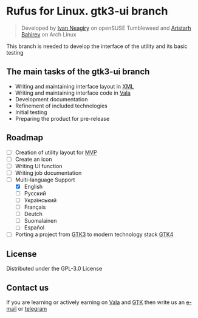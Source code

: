 # Rufus for Linux. gtk3-ui branch

> Developed by [Ivan Neagiry](https://github.com/Neagiry) on openSUSE Tumbleweed and [Aristarh Bahirev](https://github.com/AristarhBahirev) on Arch Linux 

This branch is needed to develop the interface of the utility and its basic testing

## The main tasks of the gtk3-ui branch
+ Writing and maintaining interface layout in [XML](https://developer.mozilla.org/en-US/docs/Web/XML/XML_introduction)
+ Writing and maintaining interface code in [Vala](https://wiki.gnome.org/Projects/Vala)
+ Development documentation
+ Refinement of included technologies
+ Initial testing
+ Preparing the product for pre-release

## Roadmap
- [ ] Creation of utility layout for [MVP](https://en.wikipedia.org/wiki/Minimum_viable_product)
- [ ] Creatе an icon
- [ ] Writing UI function
- [ ] Writing job documentation
- [ ] Multi-language Support
    - [x] English
    - [ ] Русский
    - [ ] Український
    - [ ] Français
    - [ ] Deutch
    - [ ] Suomalainen
    - [ ] Español
- [ ] Porting a project from [GTK3](https://developer-old.gnome.org/gtk3/stable/) to modern technology stack [GTK4](https://www.gtk.org/)

## License
Distributed under the GPL-3.0 License

## Contact us
If you are learning or actively earning on 
[Vala](https://www.gtk.org/docs/language-bindings/vala/) and [GTK](https://www.gtk.org/) 
then write us an [e-mail](bahirev94@bk.ru) or [telegram](https://t.me/crazy_linux_chat)

